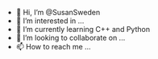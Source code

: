 - 👋 Hi, I’m @SusanSweden
- 👀 I’m interested in ...
- 🌱 I’m currently learning C++ and Python
- 💞️ I’m looking to collaborate on ...
- 📫 How to reach me ...

<!---
SusanSweden/SusanSweden is a ✨ special ✨ repository because its `README.md` (this file) appears on your GitHub profile.
You can click the Preview link to take a look at your changes.
--->
